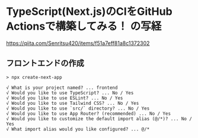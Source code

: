 # TypeScript(Next.js)のCIをGitHub Actionsで構築してみる！ の写経
https://qiita.com/Senritsu420/items/f51a7eff81a8c1372302

## フロントエンドの作成
```
> npx create-next-app

√ What is your project named? ... frontend
√ Would you like to use TypeScript? ... No / Yes
√ Would you like to use ESLint? ... No / Yes
√ Would you like to use Tailwind CSS? ... No / Yes
√ Would you like to use `src/` directory? ... No / Yes
√ Would you like to use App Router? (recommended) ... No / Yes
√ Would you like to customize the default import alias (@/*)? ... No / Yes
√ What import alias would you like configured? ... @/*
```

